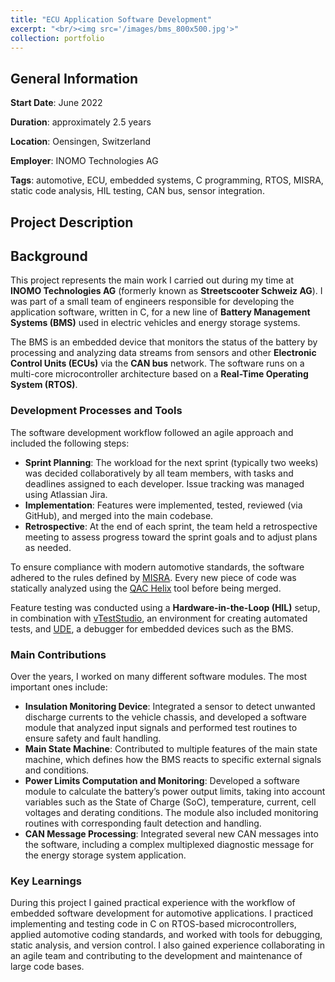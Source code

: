 ```yaml
---
title: "ECU Application Software Development"
excerpt: "<br/><img src='/images/bms_800x500.jpg'>"
collection: portfolio
---
```


## General Information

**Start Date**: June 2022

**Duration**:  approximately 2.5 years

**Location**: Oensingen, Switzerland

**Employer**: INOMO Technologies AG

**Tags**: automotive, ECU, embedded systems, C programming, RTOS, MISRA, static code analysis, HIL testing, CAN bus, sensor integration.

## Project Description

## Background

This project represents the main work I carried out during my time at **INOMO Technologies AG** (formerly known as **Streetscooter Schweiz AG**). I was part of a small team of engineers responsible for developing the application software, written in C, for a new line of **Battery Management Systems (BMS)** used in electric vehicles and energy storage systems.

The BMS is an embedded device that monitors the status of the battery by processing and analyzing data streams from sensors and other **Electronic Control Units (ECUs)** via the **CAN bus** network. The software runs on a multi-core microcontroller architecture based on a **Real-Time Operating System (RTOS)**.

### Development Processes and Tools

The software development workflow followed an agile approach and included the following steps:

* **Sprint Planning**: The workload for the next sprint (typically two weeks) was decided collaboratively by all team members, with tasks and deadlines assigned to each developer. Issue tracking was managed using Atlassian Jira.  
* **Implementation**: Features were implemented, tested, reviewed (via GitHub), and merged into the main codebase.  
* **Retrospective**: At the end of each sprint, the team held a retrospective meeting to assess progress toward the sprint goals and to adjust plans as needed.  

To ensure compliance with modern automotive standards, the software adhered to the rules defined by [MISRA](https://misra.org.uk/misra-c/). Every new piece of code was statically analyzed using the [QAC Helix](https://www.perforce.com/products/helix-qac) tool before being merged.

Feature testing was conducted using a **Hardware-in-the-Loop (HIL)** setup, in combination with [vTestStudio](https://www.vector.com/it/it/prodotti/products-a-z/software/vteststudio/), an environment for creating automated tests, and [UDE](https://www.st.com/en/partner-products-and-services/ude-universal-debug-engine-multi-core-debugger.html), a debugger for embedded devices such as the BMS.

### Main Contributions

Over the years, I worked on many different software modules. The most important ones include:

* **Insulation Monitoring Device**: Integrated a sensor to detect unwanted discharge currents to the vehicle chassis, and developed a software module that analyzed input signals and performed test routines to ensure safety and fault handling.  
* **Main State Machine**: Contributed to multiple features of the main state machine, which defines how the BMS reacts to specific external signals and conditions.  
* **Power Limits Computation and Monitoring**: Developed a software module to calculate the battery’s power output limits, taking into account variables such as the State of Charge (SoC), temperature, current, cell voltages and derating conditions. The module also included monitoring routines with corresponding fault detection and handling.  
* **CAN Message Processing**: Integrated several new CAN messages into the software, including a complex multiplexed diagnostic message for the energy storage system application.

### Key Learnings

During this project I gained practical experience with the workflow of embedded software development for automotive applications. I practiced implementing and testing code in C on RTOS-based microcontrollers, applied automotive coding standards, and worked with tools for debugging, static analysis, and version control. I also gained experience collaborating in an agile team and contributing to the development and maintenance of large code bases.  
